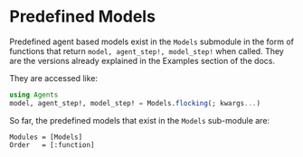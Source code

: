 # Predefined Models
Predefined agent based models exist in the `Models` submodule in the form of functions that return `model, agent_step!, model_step!` when called.
They are the versions already explained in the Examples section of the docs.

They are accessed like:
```julia
using Agents
model, agent_step!, model_step! = Models.flocking(; kwargs...)
```

So far, the predefined models that exist in the `Models` sub-module are:
```@autodocs
Modules = [Models]
Order   = [:function]
```
